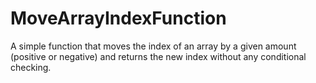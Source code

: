 # MoveArrayIndexFunction
A simple function that moves the index of an array by a given amount (positive or negative) and returns the new index without any conditional checking. 
